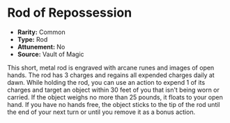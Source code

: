 # Rod of Repossession

- **Rarity:** Common
- **Type:** Rod
- **Attunement:** No
- **Source:** Vault of Magic

This short, metal rod is engraved with arcane runes and images of open hands. The rod has 3 charges and regains all expended charges daily at dawn. While holding the rod, you can use an action to expend 1 of its charges and target an object within 30 feet of you that isn't being worn or carried. If the object weighs no more than 25 pounds, it floats to your open hand. If you have no hands free, the object sticks to the tip of the rod until the end of your next turn or until you remove it as a bonus action.
